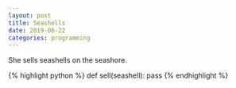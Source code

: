 ```yaml
---
layout: post
title: Seashells
date: 2019-06-22
categories: programming
---
```


She sells seashells on the seashore.

{% highlight python %}
def sell(seashell):
    pass
{% endhighlight %}
